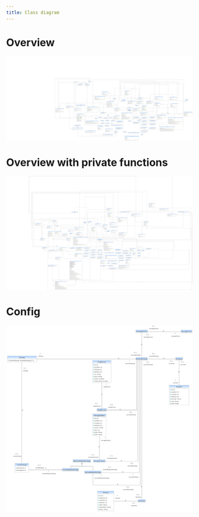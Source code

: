 ```yaml
---
title: Class diagram
---
```

# Overview
[![classdiagram_overview.png](/images/classdiagram_overview.png)](/images/classdiagram_overview.png)
# Overview with private functions
[![classdiagram_overview_private.png](/images/classdiagram_overview_private.png)](/images/classdiagram_overview_private.png)
# Config
[![classdiagram_config.png](/images/classdiagram_config.png)](/images/classdiagram_config.png)
